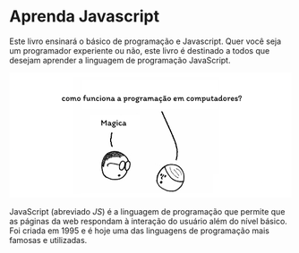 # Aprenda Javascript

Este livro ensinará o básico de programação e Javascript. Quer você seja um programador experiente ou não, este livro é destinado a todos que desejam aprender a linguagem de programação JavaScript.

![](./assets/intro.png)

JavaScript (abreviado _JS_) é a linguagem de programação que permite que as páginas da web respondam à interação do usuário além do nível básico. Foi criada em 1995 e é hoje uma das linguagens de programação mais famosas e utilizadas.